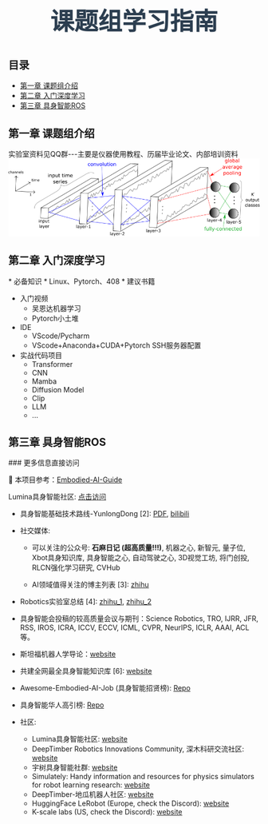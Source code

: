 <div align="center">
  <h1 id="main-title" style="color:#2c3e50; font-family: 'Segoe UI', Tahoma, Geneva, Verdana, sans-serif; font-size:3rem; margin-top:40px; margin-bottom:40px; text-shadow:1px 1px 2px rgba(0,0,0,0.1);">
    课题组学习指南
  </h1>
</div>

## 目录

<nav>
  <ul>
    <li><a href="#chapter1">第一章 课题组介绍</a></li>
    <li><a href="#chapter2">第二章 入门深度学习</a></li>
    <li><a href="#chapter3">第三章 具身智能ROS</a></li>
  </ul>
</nav>
<h2 id="chapter1">第一章 课题组介绍</h2>
<!-- 这里是课题组介绍内容 -->
实验室资料见QQ群---主要是仪器使用教程、历届毕业论文、内部培训资料
<img src="figure/fcn.png" alt="课题组照片" style="max-width: 100%; height: auto;" />
<h2 id="chapter2">第二章 入门深度学习</h2>
<!-- 这里是入门深度学习内容 -->
* 必备知识 
  * Linux、Pytorch、408
* 建议书籍
  
* 入门视频
  * 吴恩达机器学习
  * Pytorch小土堆
* IDE
  * VScode/Pycharm
  * VScode+Anaconda+CUDA+Pytorch SSH服务器配置
* 实战代码项目
  * Transformer
  * CNN
  * Mamba
  * Diffusion Model
  * Clip
  * LLM
  * ...
<h2 id="chapter3">第三章 具身智能ROS</h2>
<!-- 这里是具身智能ROS内容 -->
### 更多信息直接访问<p>📘 本项目参考：<a href="https://github.com/TianxingChen/Embodied-AI-Guide">Embodied-AI-Guide</a></p>

Lumina具身智能社区: [点击访问](https://lumina-embodied.ai)



* 具身智能基础技术路线-YunlongDong [2]: [PDF](./files/具身智能基础技术路线-YunlongDong.pdf), [bilibili](https://www.bilibili.com/video/BV1d5ukedEsi/?buvid=XXCD799C01878A6CFDECF3FB4427E2F070877&from_spmid=default-value&is_story_h5=false&mid=iWFclAyh36UYMh2G6ZcsDw%3D%3D&p=1&plat_id=114&share_from=ugc&share_medium=android&share_plat=android&share_session_id=9c0dccf5-ec0b-4369-8b89-ff1d848467ee&share_source=WEIXIN&share_tag=s_i&spmid=united.player-video-detail.0.0&timestamp=1716466406&unique_k=Q0CaIUj&up_id=249218043)

* 社交媒体:

  * 可以关注的公众号: **石麻日记 (超高质量!!!)**, 机器之心, 新智元, 量子位, Xbot具身知识库, 具身智能之心, 自动驾驶之心, 3D视觉工坊, 将门创投, RLCN强化学习研究, CVHub

  * AI领域值得关注的博主列表 [3]: [zhihu](https://zhuanlan.zhihu.com/p/682110383)

* Robotics实验室总结 [4]: [zhihu_1](https://zhuanlan.zhihu.com/p/682671294?utm_psn=1782122763157188608), [zhihu_2](https://zhuanlan.zhihu.com/p/682692024?utm_psn=1782122945184796672)

* 具身智能会投稿的较高质量会议与期刊：Science Robotics, TRO, IJRR, JFR, RSS, IROS, ICRA, ICCV, ECCV, ICML, CVPR, NeurIPS, ICLR, AAAI, ACL等。

* 斯坦福机器人学导论：[website](https://www.bilibili.com/video/BV17T421k78T/?spm_id_from=333.337.search-card.all.click)

* 共建全网最全具身智能知识库 [6]: [website](https://yv6uc1awtjc.feishu.cn/wiki/WPTzw9ON0ivIVrkLjVocNZh8nLf)

* Awesome-Embodied-AI-Job (具身智能招贤榜): [Repo](https://github.com/StarCycle/Awesome-Embodied-AI-Job/tree/main)

* 具身智能华人高引榜: [Repo](https://github.com/Will-Gao/Embodied_Intelligence)
  
* 社区:
  * Lumina具身智能社区: [website](https://lumina-embodied.ai)
  * DeepTimber Robotics Innovations Community, 深木科研交流社区: [website](https://gamma.app/public/DeepTimber-Robotics-Innovations-Community-A-Community-for-Multi-m-og0uv8mswl1a3q7?mode=doc)
  * 宇树具身智能社群: [website](https://www.unifolm.com/#/)
  * Simulately: Handy information and resources for physics simulators for robot learning research: [website](https://simulately.wiki/)
  * DeepTimber-地瓜机器人社区: [website](https://developer.d-robotics.cc/forumList?id=156&title=Deeptimber)
  * HuggingFace LeRobot (Europe, check the Discord): [website](https://github.com/huggingface/lerobot)
  * K-scale labs (US, check the Discord): [website](https://kscale.dev/)
